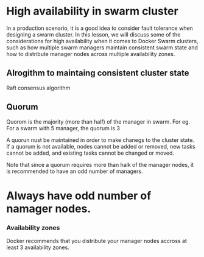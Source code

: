 # High availability in swarm cluster
In a production scenario, it is a good idea to consider fault tolerance when designing a swarm cluster. In this lesson, we will discuss some of the considerations for high availability when it comes to Docker Swarm clusters, such as how multiple swarm managers maintain consistent swarm state and how to distribute manager nodes across multiple availability zones.

## Alrogithm to maintaing consistent cluster state
Raft consensus algorithm

## Quorum
Quorom is the majority (more than half) of the manager in swarm. For eg. For a swarm with 5 manager, the quorum is 3

A quorun nust be maintained in order to make chanegs to the cluster state. If a quorum is not available, nodes cannot be added or removed, new tasks cannot be added, and existing tasks cannot be changed or moved.

Note that since a quorum requires more than halk of the manager nodes, it is recommended to have an odd number of managers.

# Always have odd number of namager nodes.

### Availability zones

Docker recommends that you distribute your manager nodes accross at least 3 availability zones.
